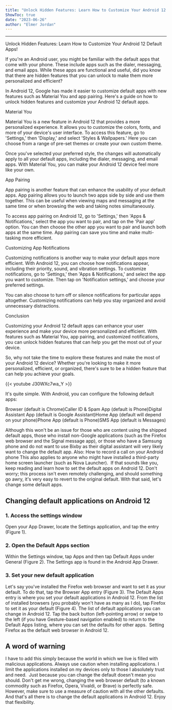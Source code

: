 ```yaml
---
title: "Unlock Hidden Features: Learn How to Customize Your Android 12 Default Apps!"
ShowToc: true 
date: "2023-06-26"
author: "Elmer Jordan"
---
```

*****
Unlock Hidden Features: Learn How to Customize Your Android 12 Default Apps!

If you're an Android user, you might be familiar with the default apps that come with your phone. These include apps such as the dialer, messaging, and email apps. While these apps are functional and useful, did you know that there are hidden features that you can unlock to make them more personalized and efficient?

In Android 12, Google has made it easier to customize default apps with new features such as Material You and app pairing. Here's a guide on how to unlock hidden features and customize your Android 12 default apps.

Material You

Material You is a new feature in Android 12 that provides a more personalized experience. It allows you to customize the colors, fonts, and more of your device's user interface. To access this feature, go to 'Settings,' then 'Display,' and select 'Styles & Wallpapers.' Here you can choose from a range of pre-set themes or create your own custom theme.

Once you've selected your preferred style, the changes will automatically apply to all your default apps, including the dialer, messaging, and email apps. With Material You, you can make your Android 12 device feel more like your own.

App Pairing

App pairing is another feature that can enhance the usability of your default apps. App pairing allows you to launch two apps side by side and use them together. This can be useful when viewing maps and messaging at the same time or when browsing the web and taking notes simultaneously.

To access app pairing on Android 12, go to 'Settings,' then 'Apps & Notifications,' select the app you want to pair, and tap on the 'Pair app' option. You can then choose the other app you want to pair and launch both apps at the same time. App pairing can save you time and make multi-tasking more efficient.

Customizing App Notifications

Customizing notifications is another way to make your default apps more efficient. With Android 12, you can choose how notifications appear, including their priority, sound, and vibration settings. To customize notifications, go to 'Settings,' then 'Apps & Notifications,' and select the app you want to customize. Then tap on 'Notification settings,' and choose your preferred settings.

You can also choose to turn off or silence notifications for particular apps altogether. Customizing notifications can help you stay organized and avoid unnecessary distractions.

Conclusion

Customizing your Android 12 default apps can enhance your user experience and make your device more personalized and efficient. With features such as Material You, app pairing, and customized notifications, you can unlock hidden features that can help you get the most out of your device.

So, why not take the time to explore these features and make the most of your Android 12 device? Whether you're looking to make it more personalized, efficient, or organized, there's sure to be a hidden feature that can help you achieve your goals.

{{< youtube J30WXc7wa_Y >}} 



It's quite simple.
With Android, you can configure the following default apps:

 
Browser (default is Chrome)Caller ID & Spam App (default is Phone)Digital Assistant App (default is Google Assistant)Home App (default will depend on your phone)Phone App (default is Phone)SMS App (default is Messages)


Although this won't be an issue for those who are content using the shipped default apps, those who install non-Google applications (such as the Firefox web browser and the Signal message app), or those who have a Samsung phone and do not want to use Bixby as their digital assistant will very likely want to change the default app.
Also: How to record a call on your Android phone
This also applies to anyone who might have installed a third-party home screen launcher (such as Nova Launcher). 
If that sounds like you, keep reading and learn how to set the default apps on Android 12. Don't worry; this process isn't even remotely challenging, and should something go awry, it's very easy to revert to the original default.
With that said, let's change some default apps.

 
## Changing default applications on Android 12
 
### 1. Access the settings window


Open your App Drawer, locate the Settings application, and tap the entry (Figure 1).

 
### 2. Open the Default Apps section


Within the Settings window, tap Apps and then tap Default Apps under General (Figure 2).
The Settings app is found in the Android App Drawer.

 
### 3. Set your new default application


Let's say you've installed the Firefox web browser and want to set it as your default. To do that, tap the Browser App entry (Figure 3).
The Default Apps entry is where you set your default applications in Android 12.
From the list of installed browsers (you probably won't have as many as I do), tap Firefox to set it as your default (Figure 4).
The list of default applications you can change in Android 12.
Tap the back button (left-pointing arrow) or swipe to the left (if you have Gesture-based navigation enabled) to return to the Default Apps listing, where you can set the defaults for other apps. 
Setting Firefox as the default web browser in Android 12.

 
## A word of warning


I have to add this simply because the world in which we live is filled with malicious applications. Always use caution when installing applications. I limit the applications installed on my devices only to those I absolutely trust and need. 
Just because you can change the default doesn't mean you should. Don't get me wrong, changing the web browser default (to a known commodity such as Firefox, Opera, Vivaldi, or Brave) is perfectly safe. However, make sure to use a measure of caution with all the other defaults. 
And that's all there is to change the default applications in Android 12. Enjoy that flexibility.




